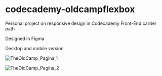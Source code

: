 # codecademy-oldcampflexbox
Personal project on responsive design in Codecademy Front-End carrier path

Designed in Figma

Desktop and mobile version 


![TheOldCamp_Pagina_1](https://user-images.githubusercontent.com/101053458/170862876-68618f0c-4200-49c4-bb3d-d622579858de.jpg)

![TheOldCamp_Pagina_2](https://user-images.githubusercontent.com/101053458/170862895-9323b29e-4bcc-4deb-bf8e-2c3e219e7b9e.jpg)
